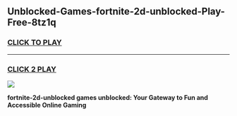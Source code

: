
## Unblocked-Games-fortnite-2d-unblocked-Play-Free-8tz1q
<h3>
<a href="https://premium76.site?title=fortnite-2d-unblocked&ref=12A">CLICK TO PLAY</a></h3>
<hr>

<h3>
<a href="https://premium76.site?title=fortnite-2d-unblocked&ref=12A">CLICK 2 PLAY</a>
  
</h3>

<a href="https://premium76.site?title=fortnite-2d-unblocked&ref=12A"><img src="https://clearcache.store/games.png"></a>


**fortnite-2d-unblocked games unblocked: Your Gateway to Fun and Accessible Online Gaming**
